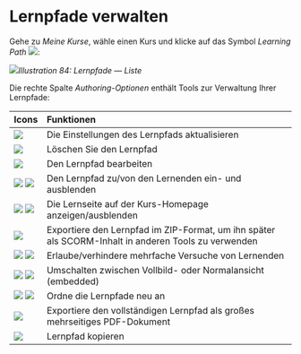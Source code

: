 # Lernpfade verwalten

Gehe zu _Meine Kurse_, wähle einen Kurs und klicke auf das Symbol _Learning Path_ ![](../../.gitbook/assets/graphics36.png):

![](../../.gitbook/assets/graphics38.png)_Illustration 84: Lernpfade — Liste_

Die rechte Spalte _Authoring-Optionen_ enthält Tools zur Verwaltung Ihrer Lernpfade:

| Icons | Funktionen |
| :--- | :--- |
| ![](../../.gitbook/assets/images101.png) | Die Einstellungen des Lernpfads aktualisieren |
| ![](../../.gitbook/assets/images102%20%281%29.png) | Löschen Sie den Lernpfad |
| ![](../../.gitbook/assets/graphics37.png) | Den Lernpfad bearbeiten |
| ![](../../.gitbook/assets/images104%20%281%29.png) ![](../../.gitbook/assets/images105%20%281%29.png) | Den Lernpfad zu/von den Lernenden ein- und ausblenden |
| ![](../../.gitbook/assets/images106%20%281%29.png) ![](../../.gitbook/assets/images107%20%281%29.png) | Die Lernseite auf der Kurs-Homepage anzeigen/ausblenden |
| ![](../../.gitbook/assets/images108%20%281%29.png) | Exportiere den Lernpfad im ZIP-Format, um ihn später als SCORM-Inhalt in anderen Tools zu verwenden |
| ![](../../.gitbook/assets/images109%20%281%29.png) ![](../../.gitbook/assets/images110%20%281%29.png) | Erlaube/verhindere mehrfache Versuche von Lernenden |
| ![](../../.gitbook/assets/graphics362.png) ![](../../.gitbook/assets/images111%20%281%29.png) | Umschalten zwischen Vollbild- oder Normalansicht \(embedded\) |
| ![](../../.gitbook/assets/graphics39.png) ![](../../.gitbook/assets/graphics42.png) | Ordne die Lernpfade neu an |
| ![](../../.gitbook/assets/images114%20%281%29.png) | Exportiere den vollständigen Lernpfad als großes mehrseitiges PDF-Dokument |
| ![](../../.gitbook/assets/graphics40.png) | Lernpfad kopieren |
